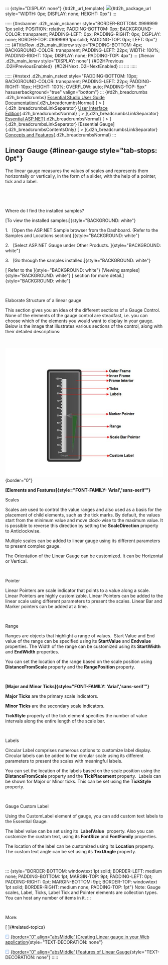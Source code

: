 ::: {style="DISPLAY: none"}
[](ms-xhelp:///?Id=d2h_url_template){#d2h_url_template} ![](!package_url!){#d2h_package_url style="WIDTH: 0px; DISPLAY: none; HEIGHT: 0px"}
:::

::::: {#nsbanner .d2h_main_nsbanner style="BORDER-BOTTOM: #999999 1px solid; POSITION: relative; PADDING-BOTTOM: 0px; BACKGROUND-COLOR: transparent; PADDING-LEFT: 0px; PADDING-RIGHT: 0px; DISPLAY: none; BORDER-TOP: #999999 1px solid; PADDING-TOP: 0px; LEFT: 0px"}
:::: {#TitleRow .d2h_main_titlerow style="PADDING-BOTTOM: 4px; BACKGROUND-COLOR: transparent; PADDING-LEFT: 22px; WIDTH: 100%; PADDING-RIGHT: 10px; DISPLAY: none; PADDING-TOP: 4px"}
::: {#ienav .d2h_main_ienav style="DISPLAY: none"}
[](ms-xhelp:///?Id=2c179e8d-bae4-4267-945f-bdb0303e80d1){#D2HPrevious .D2HPreviousEnabled}  [](ms-xhelp:///?Id=e43f4736-3477-4e49-b1a1-fc77f950c265){#D2HNext .D2HNextEnabled}
:::
::::
:::::

::::: {#nstext .d2h_main_nstext style="PADDING-BOTTOM: 10px; BACKGROUND-COLOR: transparent; PADDING-LEFT: 22px; PADDING-RIGHT: 10px; HEIGHT: 100%; OVERFLOW: auto; PADDING-TOP: 5px" hasuserbackground="true" valign="bottom"}
::: {#d2h_breadcrumbs .d2h_breadcrumbs}
[Essential Studio User Guide Documentation](ms-xhelp:///?Id=12457748-09e3-4d74-a240-8e049cedf030){.d2h_breadcrumbsNormal} [ \> ]{.d2h_breadcrumbsLinkSeparator} [User Interface Edition](ms-xhelp:///?Id=c29296b7-531c-413b-a0ec-488ca1f7f669){.d2h_breadcrumbsNormal} [ \> ]{.d2h_breadcrumbsLinkSeparator} [Essential ASP.NET](ms-xhelp:///?Id=25c35330-c127-4dad-9a92-ed79dc7261a6){.d2h_breadcrumbsNormal} [ \> ]{.d2h_breadcrumbsLinkSeparator} [Essential Gauge]{.d2h_breadcrumbsContentsOnly} [ \> ]{.d2h_breadcrumbsLinkSeparator} [Concepts and Features](ms-xhelp:///?Id=071561c1-cde5-4272-ad2b-e81a94f42438){.d2h_breadcrumbsNormal}
:::

## Linear Gauge {#linear-gauge style="tab-stops: 0pt"}

The linear gauge measures the values of scales and represents them horizontally or vertically, in the form of a slider, with the help of a pointer, tick and a label.

 

 

Where do I find the installed samples?

[To view the installed samples:]{style="BACKGROUND: white"}

1.   [Open the ASP.NET Sample browser from the Dashboard. (Refer to the Samples and Locations section).]{style="BACKGROUND: white"}

2.   [Select ASP.NET Gauge under Other Products. ]{style="BACKGROUND: white"}

3.   [Go through the samples installed.]{style="BACKGROUND: white"}

[ Refer to the ]{style="BACKGROUND: white"} [Viewing samples]{style="BACKGROUND: white"} [ section for more detail.]{style="BACKGROUND: white"}

 

Elaborate Structure of a linear gauge

This section gives you an idea of the different sections of a Gauge Control.\
None of the elements of the gauge control are steadfast, i.e. you can choose which of the elements you would want to display in your gauge.\
Below is the image that illustrates various sections of the control, along with their detailed descriptions:

 

![](ImagesExt/image105_51.jpg){border="0"}

**[Elements and Features]{style="FONT-FAMILY: 'Arial','sans-serif'"}**

Scales

Scales are used to control the value ranges and also used as a basis for the placement of child elements, such as the tick marks. By default, the values start from the minimum value and move clock-wise to the maximum value. It is possible to reverse this direction by setting the **ScaleDirection** property to Anticlockwise.

Multiple scales can be added to linear gauge using its different parameters to present complex gauge.

The Orientation of the Linear Gauge can be customized. It can be Horizontal or Vertical.

 

Pointer

Linear Pointers are scale indicator that points to a value along a scale. Linear Pointers are highly customizable. Linear Pointers can be added to the linear scale using different parameters to present the scales. Linear Bar and Marker pointers can be added at a time.

 

Range

Ranges are objects that highlight a range of values.  Start Value and End value of the range can be specified using its **StartValue** and **Endvalue** properties. The Width of the range can be customized using its **StartWidth** and **EndWidth** properties.

You can set the location of the range based on the scale position using  **DistanceFromScale** property and the **RangePosition** property.

 

**[Major and Minor Ticks]{style="FONT-FAMILY: 'Arial','sans-serif'"}**

**Major Ticks** are the primary scale indicators.

**Minor Ticks** are the secondary scale indicators.

**TickStyle** property of the tick element specifies the number of value intervals along the entire length of the scale bar.

 

Labels

Circular Label comprises numerous options to customize label display. Circular labels can be added to the circular scale using its different parameters to present the scales with meaningful labels.

You can set the location of the labels based on the scale position using the **DistanceFromScale** property and the **TickPlacement** property.  Labels can be shown for Major or Minor ticks. This can be set using the **TickStyle** property.

 

Gauge Custom Label

Using the CustomLabel element of gauge, you can add custom text labels to the Essential Gauge. 

The label value can be set using its  **LabelValue**  property. Also you can customize the custom text, using its **FontSize** and **FontFamily** properties.

The location of the label can be customized using its **Location** property. The custom text angle can be set using its **TextAngle** property.

 

::: {style="BORDER-BOTTOM: windowtext 1pt solid; BORDER-LEFT: medium none; PADDING-BOTTOM: 1pt; MARGIN-TOP: 9pt; PADDING-LEFT: 0pt; PADDING-RIGHT: 0pt; MARGIN-BOTTOM: 9pt; BORDER-TOP: windowtext 1pt solid; BORDER-RIGHT: medium none; PADDING-TOP: 1pt"}
Note: Gauge scales, Label, Ticks, Label Tick and Pointer elements are collection types. You can host any number of items in it.
:::

 

More:

[ ]{#related-topics}

[![](button.gif){border="0" align="absMiddle"}Creating Linear gauge in your Web application](ms-xhelp:///?Id=e43f4736-3477-4e49-b1a1-fc77f950c265){style="TEXT-DECORATION: none"}

[![](button.gif){border="0" align="absMiddle"}Features of Linear Gauge](ms-xhelp:///?Id=e46ac5ed-5ef1-473f-b753-2f8fbadcdb05){style="TEXT-DECORATION: none"}
:::::
